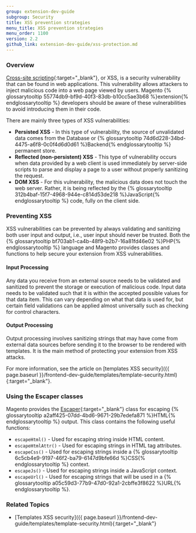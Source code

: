```yaml
---
group: extension-dev-guide
subgroup: Security
title: XSS prevention strategies
menu_title: XSS prevention strategies
menu_order: 1100
version: 2.2
github_link: extension-dev-guide/xss-protection.md
---
```


### Overview

[Cross-site scripting](https://en.wikipedia.org/wiki/Cross-site_scripting){:target="_blank"}, or XSS, is a security vulnerability that can be found in web applications. This vulnerability allows attackers to inject malicious code into a web page viewed by users. Magento {% glossarytooltip 55774db9-bf9d-40f3-83db-b10cc5ae3b68 %}extension{% endglossarytooltip %} developers should be aware of these vulnerabilities to avoid introducing them in their code.

There are mainly three types of XSS vulnerabilities:

* **Persisted XSS** - In this type of vulnerability, the source of unvalidated data comes from the Database or {% glossarytooltip 74d6d228-34bd-4475-a6f8-0c0f4d6d0d61 %}Backend{% endglossarytooltip %} permanent store.
* **Reflected (non-persistent) XSS** - This type of vulnerability occurs when data provided by a web client is used immediately by server-side scripts to parse and display a page to a user without properly sanitizing the request.
* **DOM XSS** - For this vulnerability, the malicious data does not touch the web server. Rather, it is being reflected by the {% glossarytooltip 312b4baf-15f7-4968-944e-c814d53de218 %}JavaScript{% endglossarytooltip %} code, fully on the client side.

### Preventing XSS

XSS vulnerabilities can be prevented by always validating and sanitizing both user input and output, i.e., user input should never be trusted. Both the {% glossarytooltip bf703ab1-ca4b-48f9-b2b7-16a81fd46e02 %}PHP{% endglossarytooltip %} language and Magento provides classes and functions to help secure your extension from XSS vulnerabilities.

#### Input Processing

Any data you receive from an external source needs to be validated and sanitized to prevent the storage or execution of malicious code. Input data needs to be validated such that it is within the accepted possible values for that data item. This can vary depending on what that data is used for, but certain field validations can be applied almost universally such as checking for control characters.

#### Output Processing

Output processing involves sanitizing strings that may have come from external data sources before sending it to the browser to be rendered with templates. It is the main method of protecting your extension from XSS attacks.

For more information, see the article on [templates XSS security]({{ page.baseurl }}/frontend-dev-guide/templates/template-security.html){:target="_blank"}.

### Using the Escaper classes

Magento provides the [Escaper](https://github.com/magento/magento2/blob/2.2/lib/internal/Magento/Framework/Escaper.php){:target="_blank"} class for escaping {% glossarytooltip a2aff425-07dd-4bd6-9671-29b7edefa871 %}HTML{% endglossarytooltip %} output. This class contains the following useful functions:

* `escapeHtml()` - Used for escaping string inside HTML content.
* `escapeHtmlAttr()` - Used for escaping strings in HTML tag attributes.
* `escapeCss()` - Used for escaping strings inside a {% glossarytooltip 6c5cb4e9-9197-46f2-ba79-6147d9bfe66d %}CSS{% endglossarytooltip %} context.
* `escapeJs()` - Used for escaping strings inside a JavaScript context.
* `escapeUrl()` - Used for escaping strings that will be used in a {% glossarytooltip a05c59d3-77b9-47d0-92a1-2cbffe3f8622 %}URL{% endglossarytooltip %}.

### Related Topics

* [Templates XSS security]({{ page.baseurl }}/frontend-dev-guide/templates/template-security.html){:target="_blank"}
